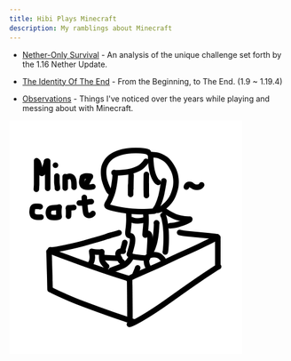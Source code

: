 ```yaml
---
title: Hibi Plays Minecraft
description: My ramblings about Minecraft
---
```


  - [Nether-Only Survival][nether-only] - An analysis of the unique challenge
    set forth by the 1.16 Nether Update.

  - [The Identity Of The End][identity-of-the-end] - From the Beginning, to
    The End. (1.9 ~ 1.19.4)

  - [Observations][observations] - Things I've noticed over the years while
    playing and messing about with Minecraft.

![Drawing of Hibi riding a minecart](/assets/art/minecart.png)

[identity-of-the-end]: /minecraft/identity-of-the-end
[nether-only]: /minecraft/nether-only
[observations]: /minecraft/observations
